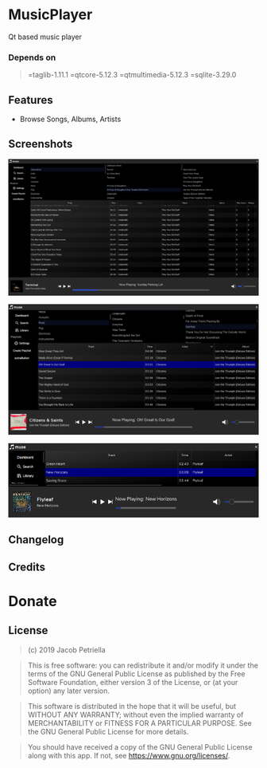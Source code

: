 # MusicPlayer

Qt based music player

### Depends on
>=taglib-1.11.1
>=qtcore-5.12.3
>=qtmultimedia-5.12.3
>=sqlite-3.29.0

## Features
- Browse Songs, Albums, Artists

## Screenshots

![fullscreen.png](fullscreen.png)

![floating.png](floating.png)

![smallest.png](smallest.png)

## Changelog

## Credits

# Donate

## License

>(c) 2019 Jacob Petriella

>This is free software: you can redistribute it and/or modify it under the terms of the GNU General Public License as published by the Free Software Foundation, either version 3 of the License, or (at your option) any later version. 

>This software is distributed in the hope that it will be useful, but WITHOUT ANY WARRANTY; without even the implied warranty of MERCHANTABILITY or FITNESS FOR A PARTICULAR PURPOSE. See the GNU General Public License for more details. 

>You should have received a copy of the GNU General Public License along with this app. If not, see <https://www.gnu.org/licenses/>.

